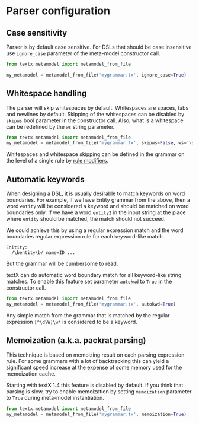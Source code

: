 # Parser configuration

## Case sensitivity

Parser is by default case sensitive. For DSLs that should be case insensitive
use `ignore_case` parameter of the meta-model constructor call.

```python
from textx.metamodel import metamodel_from_file

my_metamodel = metamodel_from_file('mygrammar.tx', ignore_case=True)
```


## Whitespace handling

The parser will skip whitespaces by default. Whitespaces are spaces, tabs and
newlines by default. Skipping of the whitespaces can be disabled by `skipws` bool
parameter in the constructor call. Also, what is a whitespace can be redefined by
the `ws` string parameter.

```python
from textx.metamodel import metamodel_from_file
my_metamodel = metamodel_from_file('mygrammar.tx', skipws=False, ws='\s\n')
```

Whitespaces and whitespace skipping can be defined in the grammar on the level
of a single rule by [rule modifiers](grammar.md#rule-modifiers).


## Automatic keywords

When designing a DSL, it is usually desirable to match keywords on word
boundaries. For example, if we have Entity grammar from the above, then a word
`entity` will be considered a keyword and should be matched on word boundaries
only. If we have a word `entity2` in the input string at the place where
`entity` should be matched, the match should not succeed.

We could achieve this by using a regular expression match and the word
boundaries regular expression rule for each keyword-like match.

    Enitity:
      /\bentity\b/ name=ID ...

But the grammar will be cumbersome to read.

textX can do automatic word boundary match for all keyword-like string matches.
To enable this feature set parameter `autokwd` to `True` in the constructor
call.

```python
from textx.metamodel import metamodel_from_file
my_metamodel = metamodel_from_file('mygrammar.tx', autokwd=True)
```

Any simple match from the grammar that is matched by the
regular expression `[^\d\W]\w*` is considered to be a keyword.


## Memoization (a.k.a. packrat parsing)

This technique is based on memoizing result on each parsing expression rule. For
some grammars with a lot of backtracking this can yield a significant speed
increase at the expense of some memory used for the memoization cache.

Starting with textX 1.4 this feature is disabled by default. If you think that
parsing is slow, try to enable memoization by setting `memoization` parameter to
`True` during meta-model instantiation.

```python
from textx.metamodel import metamodel_from_file
my_metamodel = metamodel_from_file('mygrammar.tx', memoization=True)
```

